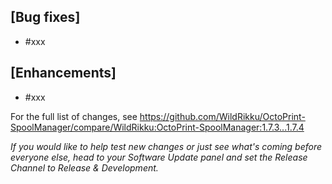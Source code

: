 ## [Bug fixes]
- #xxx

## [Enhancements]
- #xxx

For the full list of changes, see https://github.com/WildRikku/OctoPrint-SpoolManager/compare/WildRikku:OctoPrint-SpoolManager:1.7.3...1.7.4

*If you would like to help test new changes or just see what's coming before everyone else, head to your Software Update panel and set the Release Channel to Release & Development.*